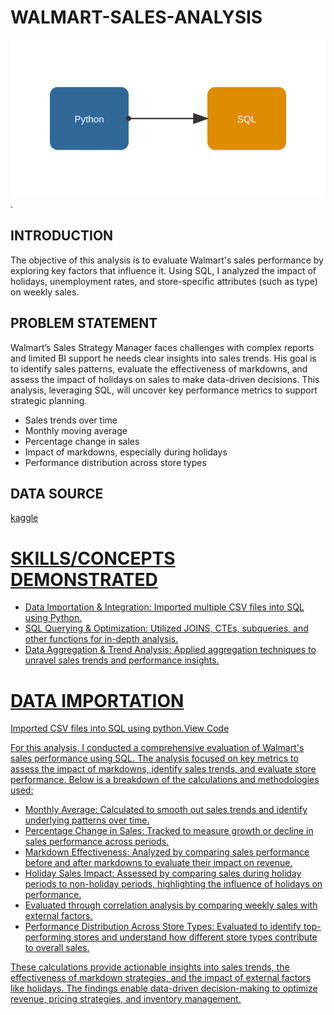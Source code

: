 # WALMART-SALES-ANALYSIS
![data-flow-animated.svg](https://github.com/giftekpen/WALMART-SALES-ANALYSIS/blob/main/data-flow-animated.svg).
## INTRODUCTION
The objective of this analysis is to evaluate Walmart's sales performance by exploring key factors that influence it. Using SQL, I analyzed the impact of holidays, unemployment rates, and store-specific attributes (such as type) on weekly sales.
## PROBLEM STATEMENT
Walmart’s Sales Strategy Manager faces challenges with complex reports and limited BI support he needs clear insights into sales trends. His goal is to identify sales patterns, evaluate the effectiveness of markdowns, and assess the impact of holidays on sales to make data-driven decisions. This analysis, leveraging SQL, will uncover key performance metrics to support strategic planning.
- Sales trends over time
- Monthly moving average
- Percentage change in sales
- Impact of markdowns, especially during holidays
- Performance distribution across store types
## DATA SOURCE
<a href="https://www.kaggle.com/datasets/gustavoserafim/walmart-recruiting-store-sales-forecasting-gsr">kaggle
# SKILLS/CONCEPTS DEMONSTRATED
- Data Importation & Integration: Imported multiple CSV files into SQL using Python.
- SQL Querying & Optimization: Utilized JOINS, CTEs, subqueries, and other functions for in-depth analysis.
- Data Aggregation & Trend Analysis: Applied aggregation techniques to unravel sales trends and performance insights.
# DATA IMPORTATION
Imported CSV files into SQL using python.<a href="https://github.com/giftekpen/WALMART-SALES-ANALYSIS/blob/main/Csv%20import%20to%20sql.ipynb">View Code

For this analysis, I conducted a comprehensive evaluation of Walmart's sales performance using SQL. The analysis focused on key metrics to assess the impact of markdowns, identify sales trends, and evaluate store performance. Below is a breakdown of the calculations and methodologies used:

- Monthly Average: Calculated to smooth out sales trends and identify underlying patterns over time.
- Percentage Change in Sales: Tracked to measure growth or decline in sales performance across periods.
- Markdown Effectiveness: Analyzed by comparing sales performance before and after markdowns to evaluate their impact on revenue.
- Holiday Sales Impact: Assessed by comparing sales during holiday periods to non-holiday periods, highlighting the influence of holidays on performance.
- Evaluated through correlation analysis by comparing weekly sales with external factors.
- Performance Distribution Across Store Types: Evaluated to identify top-performing stores and understand how different store types contribute to overall sales.

These calculations provide actionable insights into sales trends, the effectiveness of markdown strategies, and the impact of external factors like holidays. The findings enable data-driven decision-making to optimize revenue, pricing strategies, and inventory management.

